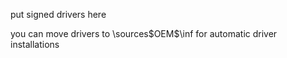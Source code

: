 put signed drivers here

you can move drivers to \sources\$OEM$\$$\inf for automatic driver installations
